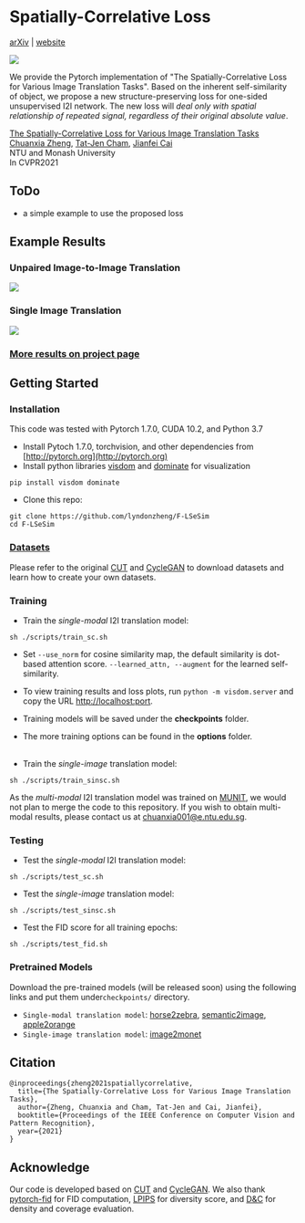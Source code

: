 
# Spatially-Correlative Loss

[arXiv](https://arxiv.org/abs/2104.00854) | [website](http://www.chuanxiaz.com/publication/flsesim/)
<br>

<img src='imgs/FSeSim-frame.gif' align="center">
<br>

We provide the Pytorch implementation of "The Spatially-Correlative Loss for Various Image Translation Tasks". Based on the inherent self-similarity of object, we propose a new structure-preserving loss for one-sided unsupervised I2I network. The new loss will *deal only with spatial relationship of repeated signal, regardless of their original absolute value*. 

[The Spatially-Correlative Loss for Various Image Translation Tasks](https://arxiv.org/abs/2104.00854) <br>
[Chuanxia Zheng](http://www.chuanxiaz.com), [Tat-Jen Cham](http://www.ntu.edu.sg/home/astjcham/), [Jianfei Cai](https://research.monash.edu/en/persons/jianfei-cai) <br>
NTU and Monash University <br>
In CVPR2021 <br>

## ToDo
- a simple example to use the proposed loss

## Example Results

### Unpaired Image-to-Image Translation

<img src='imgs/unpairedI2I-translation.gif' align="center">

### Single Image Translation

<img src='imgs/single-translation.gif' align="center">

### [More results on project page](https://www.chuanxiaz.com/flsesim/)

## Getting Started

### Installation
This code was tested with Pytorch 1.7.0, CUDA 10.2, and Python 3.7

- Install Pytoch 1.7.0, torchvision, and other dependencies from [http://pytorch.org](http://pytorch.org)
- Install python libraries [visdom](https://github.com/facebookresearch/visdom) and [dominate](https://github.com/Knio/dominate) for visualization

```
pip install visdom dominate
```
- Clone this repo:

```
git clone https://github.com/lyndonzheng/F-LSeSim
cd F-LSeSim
```

### [Datasets](https://github.com/taesungp/contrastive-unpaired-translation/blob/master/docs/datasets.md)
Please refer to the original [CUT](https://github.com/taesungp/contrastive-unpaired-translation) and [CycleGAN](https://github.com/junyanz/pytorch-CycleGAN-and-pix2pix) to download datasets and learn how to create your own datasets.

### Training

- Train the *single-modal* I2I translation model:

```
sh ./scripts/train_sc.sh 
```

- Set ```--use_norm``` for cosine similarity map, the default similarity is dot-based attention score. ```--learned_attn, --augment``` for the learned self-similarity.
- To view training results and loss plots, run ```python -m visdom.server``` and copy the URL [http://localhost:port](http://localhost:port).
- Training models will be saved under the **checkpoints** folder.
- The more training options can be found in the **options** folder.
<br><br>


- Train the *single-image* translation model:

```
sh ./scripts/train_sinsc.sh 
```

As the *multi-modal* I2I translation model was trained on [MUNIT](https://github.com/NVlabs/MUNIT), we would not plan to merge the code to this repository. If you wish to obtain multi-modal results, please contact us at chuanxia001@e.ntu.edu.sg.

### Testing

- Test the *single-modal* I2I translation model:

```
sh ./scripts/test_sc.sh
```

- Test the *single-image* translation model:

```
sh ./scripts/test_sinsc.sh
```

- Test the FID score for all training epochs:

```
sh ./scripts/test_fid.sh
```

### Pretrained Models

Download the pre-trained models (will be released soon) using the following links and put them under```checkpoints/``` directory.

- ```Single-modal translation model```: [horse2zebra](https://drive.google.com/drive/folders/1k8Y5R6CnaDwfkha_lD5_yQTvoajoU6GR?usp=sharing), [semantic2image](https://drive.google.com/drive/folders/1xnF6wLTPhD35-2It8IIomJRhFZdr2qXp?usp=sharing), [apple2orange](https://drive.google.com/drive/folders/1Z9PwxkWlakDdv12Jha6WJRgO6cSfEZGs?usp=sharing)
- ```Single-image translation model```: [image2monet](https://drive.google.com/drive/folders/1QcGY9H0USWHJtcifRMWh_KHOJszME6-U?usp=sharing)

## Citation
```
@inproceedings{zheng2021spatiallycorrelative,
  title={The Spatially-Correlative Loss for Various Image Translation Tasks},
  author={Zheng, Chuanxia and Cham, Tat-Jen and Cai, Jianfei},
  booktitle={Proceedings of the IEEE Conference on Computer Vision and Pattern Recognition},
  year={2021}
}
```

## Acknowledge
Our code is developed based on [CUT](https://github.com/taesungp/contrastive-unpaired-translation) and [CycleGAN](https://github.com/junyanz/pytorch-CycleGAN-and-pix2pix). We also thank [pytorch-fid](https://github.com/mseitzer/pytorch-fid) for FID computation,  [LPIPS](https://github.com/richzhang/PerceptualSimilarity) for diversity score, and [D&C](https://github.com/clovaai/generative-evaluation-prdc) for density and coverage evaluation.




